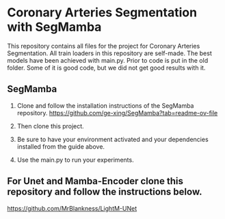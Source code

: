# Coronary Arteries Segmentation with SegMamba

This repository contains all files for the project for Coronary Arteries Segmentation.
All train loaders in this repository are self-made. The best models have been achieved with main.py.
Prior to code is put in the old folder. Some of it is good code, but we did not get good results with it.

## SegMamba

1. Clone and follow the installation instructions of the SegMamba repository.
   https://github.com/ge-xing/SegMamba?tab=readme-ov-file

2. Then clone this project.
3. Be sure to have your environment activated and your dependencies installed from the guide above.
4. Use the main.py to run your experiments.

## For Unet and Mamba-Encoder clone this repository  and follow the instructions below.

https://github.com/MrBlankness/LightM-UNet